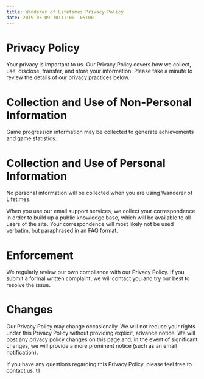 ```yaml
---
title: Wanderer of Lifetimes Privacy Policy
date: 2019-03-09 10:11:00 -05:00
---
```


# **Privacy Policy** 

Your privacy is important to us. Our Privacy Policy covers how we collect, use, disclose, transfer, and store your information. Please take a minute to review the details of our privacy practices below.

# **Collection and Use of Non-Personal Information** 
Game progression information may be collected to generate achievements and game statistics.

# **Collection and Use of Personal Information** 
No personal information will be collected when you are using Wanderer of Lifetimes. 

When you use our email support services, we collect your correspondence in order to build up a public knowledge base, which will be available to all users of the site. Your correspondence will most likely not be used verbatim, but paraphrased in an FAQ format.
 
# **Enforcement**
We regularly review our own compliance with our Privacy Policy. If you submit a formal written complaint, we will contact you and try our best to resolve the issue.

# **Changes**
Our Privacy Policy may change occasionally. We will not reduce your rights under this Privacy Policy without providing explicit, advance notice. We will post any privacy policy changes on this page and, in the event of significant changes, we will provide a more prominent notice (such as an email notification). 

If you have any questions regarding this Privacy Policy, please feel free to contact us.
t1